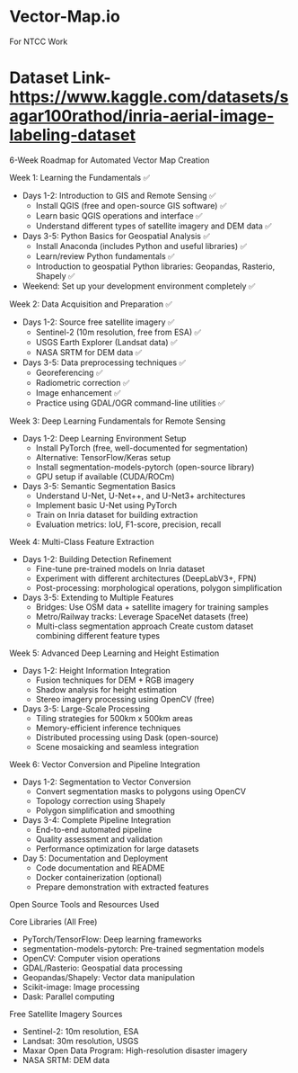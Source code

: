 # Vector-Map.io
For NTCC Work
# Dataset Link- https://www.kaggle.com/datasets/sagar100rathod/inria-aerial-image-labeling-dataset


6-Week Roadmap for Automated Vector Map Creation

Week 1: Learning the Fundamentals ✅
* Days 1-2: Introduction to GIS and Remote Sensing ✅
   * Install QGIS (free and open-source GIS software) ✅
   * Learn basic QGIS operations and interface ✅
   * Understand different types of satellite imagery and DEM data ✅
* Days 3-5: Python Basics for Geospatial Analysis ✅
   * Install Anaconda (includes Python and useful libraries) ✅
   * Learn/review Python fundamentals ✅
   * Introduction to geospatial Python libraries: Geopandas, Rasterio, Shapely ✅
* Weekend: Set up your development environment completely ✅

Week 2: Data Acquisition and Preparation ✅
* Days 1-2: Source free satellite imagery ✅
   * Sentinel-2 (10m resolution, free from ESA) ✅
   * USGS Earth Explorer (Landsat data) ✅
   * NASA SRTM for DEM data ✅
* Days 3-5: Data preprocessing techniques ✅
   * Georeferencing ✅
   * Radiometric correction ✅
   * Image enhancement ✅
   * Practice using GDAL/OGR command-line utilities ✅

Week 3: Deep Learning Fundamentals for Remote Sensing
* Days 1-2: Deep Learning Environment Setup
  * Install PyTorch (free, well-documented for segmentation)
  * Alternative: TensorFlow/Keras setup
  * Install segmentation-models-pytorch (open-source library)
  * GPU setup if available (CUDA/ROCm)
* Days 3-5: Semantic Segmentation Basics
  * Understand U-Net, U-Net++, and U-Net3+ architectures
  * Implement basic U-Net using PyTorch
  * Train on Inria dataset for building extraction
  * Evaluation metrics: IoU, F1-score, precision, recall

Week 4: Multi-Class Feature Extraction
* Days 1-2: Building Detection Refinement
  * Fine-tune pre-trained models on Inria dataset
  * Experiment with different architectures (DeepLabV3+, FPN)
  * Post-processing: morphological operations, polygon simplification
* Days 3-5: Extending to Multiple Features
  * Bridges: Use OSM data + satellite imagery for training samples
  * Metro/Railway tracks: Leverage SpaceNet datasets (free)
  * Multi-class segmentation approach
Create custom dataset combining different feature types

Week 5: Advanced Deep Learning and Height Estimation
* Days 1-2: Height Information Integration
  * Fusion techniques for DEM + RGB imagery
  * Shadow analysis for height estimation
  * Stereo imagery processing using OpenCV (free)
* Days 3-5: Large-Scale Processing
  * Tiling strategies for 500km x 500km areas
  * Memory-efficient inference techniques
  * Distributed processing using Dask (open-source)
  * Scene mosaicking and seamless integration

Week 6: Vector Conversion and Pipeline Integration
* Days 1-2: Segmentation to Vector Conversion
  * Convert segmentation masks to polygons using OpenCV
  * Topology correction using Shapely
  * Polygon simplification and smoothing
* Days 3-4: Complete Pipeline Integration
  * End-to-end automated pipeline
  * Quality assessment and validation
  * Performance optimization for large datasets
* Day 5: Documentation and Deployment
  * Code documentation and README
  * Docker containerization (optional)
  * Prepare demonstration with extracted features

Open Source Tools and Resources Used

Core Libraries (All Free)
* PyTorch/TensorFlow: Deep learning frameworks
* segmentation-models-pytorch: Pre-trained segmentation models
* OpenCV: Computer vision operations
* GDAL/Rasterio: Geospatial data processing
* Geopandas/Shapely: Vector data manipulation
* Scikit-image: Image processing
* Dask: Parallel computing

Free Satellite Imagery Sources

* Sentinel-2: 10m resolution, ESA
* Landsat: 30m resolution, USGS
* Maxar Open Data Program: High-resolution disaster imagery
* NASA SRTM: DEM data
